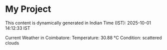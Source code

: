 # My Project

This content is dynamically generated in Indian Time (IST): 2025-10-01 14:12:33 IST


Current Weather in Coimbatore:
Temperature: 30.88 °C
Condition: scattered clouds
